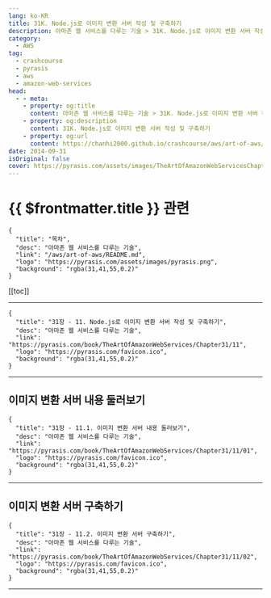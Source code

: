 ```yaml
---
lang: ko-KR
title: 31K. Node.js로 이미지 변환 서버 작성 및 구축하기
description: 아마존 웹 서비스를 다루는 기술 > 31K. Node.js로 이미지 변환 서버 작성 및 구축하기
category:
  - AWS
tag: 
  - crashcourse
  - pyrasis
  - aws 
  - amazon-web-services
head:
  - - meta:
    - property: og:title
      content: 아마존 웹 서비스를 다루는 기술 > 31K. Node.js로 이미지 변환 서버 작성 및 구축하기
    - property: og:description
      content: 31K. Node.js로 이미지 변환 서버 작성 및 구축하기
    - property: og:url
      content: https://chanhi2000.github.io/crashcourse/aws/art-of-aws/31K.html
date: 2014-09-31
isOriginal: false
cover: https://pyrasis.com/assets/images/TheArtOfAmazonWebServicesChapter31/22_.png
---
```


# {{ $frontmatter.title }} 관련

```component VPCard
{
  "title": "목차",
  "desc": "아마존 웹 서비스를 다루는 기술",
  "link": "/aws/art-of-aws/README.md",
  "logo": "https://pyrasis.com/assets/images/pyrasis.png",
  "background": "rgba(31,41,55,0.2)"
}
```

[[toc]]

---

```component VPCard
{
  "title": "31장 - 11. Node.js로 이미지 변환 서버 작성 및 구축하기",
  "desc": "아마존 웹 서비스를 다루는 기술",
  "link": "https://pyrasis.com/book/TheArtOfAmazonWebServices/Chapter31/11",
  "logo": "https://pyrasis.com/favicon.ico",
  "background": "rgba(31,41,55,0.2)"
}
```

<!-- TODO: 작성 -->

---

## 이미지 변환 서버 내용 둘러보기

```component VPCard
{
  "title": "31장 - 11.1. 이미지 변환 서버 내용 둘러보기",
  "desc": "아마존 웹 서비스를 다루는 기술",
  "link": "https://pyrasis.com/book/TheArtOfAmazonWebServices/Chapter31/11/01",
  "logo": "https://pyrasis.com/favicon.ico",
  "background": "rgba(31,41,55,0.2)"
}
```

<!-- TODO: 작성 -->

---

## 이미지 변환 서버 구축하기

```component VPCard
{
  "title": "31장 - 11.2. 이미지 변환 서버 구축하기",
  "desc": "아마존 웹 서비스를 다루는 기술",
  "link": "https://pyrasis.com/book/TheArtOfAmazonWebServices/Chapter31/11/02",
  "logo": "https://pyrasis.com/favicon.ico",
  "background": "rgba(31,41,55,0.2)"
}
```

<!-- TODO: 작성 -->


---
